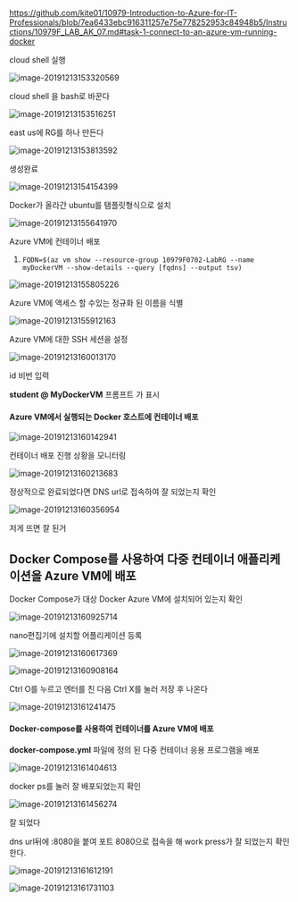 https://github.com/kite01/10979-Introduction-to-Azure-for-IT-Professionals/blob/7ea6433ebc916311257e75e778252953c84948b5/Instructions/10979F_LAB_AK_07.md#task-1-connect-to-an-azure-vm-running-docker



cloud shell 실행

![image-20191213153320569](D:%5CUsers%5Cstudent%5CDesktop%5CTIL%5Cimages%5Cimage-20191213153320569.png)



cloud shell 을 bash로 바꾼다

![image-20191213153516251](D:%5CUsers%5Cstudent%5CDesktop%5CTIL%5Cimages%5Cimage-20191213153516251.png)



east us에 RG를 하나 만든다

![image-20191213153813592](D:%5CUsers%5Cstudent%5CDesktop%5CTIL%5Cimages%5Cimage-20191213153813592.png)



생성완료

![image-20191213154154399](D:%5CUsers%5Cstudent%5CDesktop%5CTIL%5Cimages%5Cimage-20191213154154399.png)



Docker가 올라간 ubuntu를 탬플릿형식으로 설치

![image-20191213155641970](D:%5CUsers%5Cstudent%5CDesktop%5CTIL%5Cimages%5Cimage-20191213155641970.png)



Azure VM에 컨테이너 배포

1. ```
   FQDN=$(az vm show --resource-group 10979F0702-LabRG --name myDockerVM --show-details --query [fqdns] --output tsv)
   ```

![image-20191213155805226](D:%5CUsers%5Cstudent%5CDesktop%5CTIL%5Cimages%5Cimage-20191213155805226.png)



Azure VM에 액세스 할 수있는 정규화 된 이름을 식별

![image-20191213155912163](D:%5CUsers%5Cstudent%5CDesktop%5CTIL%5Cimages%5Cimage-20191213155912163.png)



Azure VM에 대한 SSH 세션을 설정

![image-20191213160013170](D:%5CUsers%5Cstudent%5CDesktop%5CTIL%5Cimages%5Cimage-20191213160013170.png)

id 비번 입력

**student @ MyDockerVM** 프롬프트 가 표시



#### Azure VM에서 실행되는 Docker 호스트에 컨테이너 배포

![image-20191213160142941](D:%5CUsers%5Cstudent%5CDesktop%5CTIL%5Cimages%5Cimage-20191213160142941.png)



컨테이너 배포 진행 상황을 모니터링

![image-20191213160213683](D:%5CUsers%5Cstudent%5CDesktop%5CTIL%5Cimages%5Cimage-20191213160213683.png)



정상적으로 완료되었다면 DNS url로 접속하여 잘 되었는지 확인

![image-20191213160356954](D:%5CUsers%5Cstudent%5CDesktop%5CTIL%5Cimages%5Cimage-20191213160356954.png)

저게 뜨면 잘 된거





## Docker Compose를 사용하여 다중 컨테이너 애플리케이션을 Azure VM에 배포

Docker Compose가 대상 Docker Azure VM에 설치되어 있는지 확인

![image-20191213160925714](images/image-20191213160925714.png)



nano편집기에 설치할 어플리케이션 등록

![image-20191213160617369](images/image-20191213160617369.png)



![image-20191213160908164](images/image-20191213160908164.png)

Ctrl O를 누르고 엔터를 친 다음 Ctrl X를 눌러 저장 후 나온다

![image-20191213161241475](images/image-20191213161241475.png)



#### Docker-compose를 사용하여 컨테이너를 Azure VM에 배포

**docker-compose.yml** 파일에 정의 된 다중 컨테이너 응용 프로그램을 배포

![image-20191213161404613](images/image-20191213161404613.png)



docker ps를 눌러 잘 배포되었는지 확인

![image-20191213161456274](images/image-20191213161456274.png)



잘 되었다

dns url뒤에 :8080을 붙여 포트 8080으로 접속을 해 work press가 잘 되었는지 확인한다.

![image-20191213161612191](images/image-20191213161612191.png)



![image-20191213161731103](images/image-20191213161731103.png)